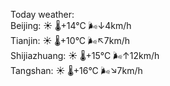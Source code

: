 Today weather:  
Beijing: ☀️   🌡️+14°C 🌬️↓4km/h  
Tianjin: ☀️   🌡️+10°C 🌬️↖7km/h  
Shijiazhuang: ☀️   🌡️+15°C 🌬️↑12km/h  
Tangshan: ☀️   🌡️+16°C 🌬️↘7km/h  
